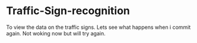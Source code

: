 # Traffic-Sign-recognition

To view the data on the traffic signs.
Lets see what happens when i commit again.
Not woking now but will try again.
